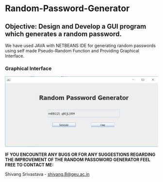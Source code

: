 # Random-Password-Generator

## Objective: Design and Develop a GUI program which generates a random password.

We have used JAVA with NETBEANS IDE for generating random passwords using self made Pseudo-Random Function and Providing Graphical Interface.

### Graphical Interface
![1](gui.jpg)

**IF YOU ENCOUNTER ANY BUGS OR FOR ANY SUGGESTIONS REGARDING THE IMPROVEMENT OF THE RANDOM PASSOWORD GENERATOR FEEL FREE TO CONTACT ME:**

Shivang Srivastava	-	shivang.8@geu.ac.in<br/>
